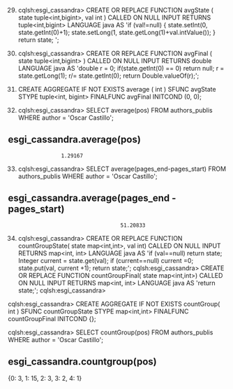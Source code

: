 29. cqlsh:esgi_cassandra> CREATE OR REPLACE FUNCTION avgState ( state tuple<int,bigint>, val int ) CALLED ON NULL INPUT RETURNS tuple<int,bigint> LANGUAGE java AS 'if (val!=null) { state.setInt(0, state.getInt(0)+1); state.setLong(1, state.getLong(1)+val.intValue()); } return state; ';



30. cqlsh:esgi_cassandra> CREATE OR REPLACE FUNCTION avgFinal ( state tuple<int,bigint> ) CALLED ON NULL INPUT RETURNS double LANGUAGE java AS 'double r = 0; if(state.getInt(0) == 0) return null; r = state.getLong(1); r/= state.getInt(0); return Double.valueOf(r);';


31. CREATE AGGREGATE IF NOT EXISTS average ( int ) SFUNC avgState STYPE tuple<int, bigint> FINALFUNC avgFinal INITCOND (0, 0);


32. cqlsh:esgi_cassandra> SELECT average(pos) FROM authors_publis WHERE author = 'Oscar Castillo';

 esgi_cassandra.average(pos)
-----------------------------
                     1.29167


33. cqlsh:esgi_cassandra> SELECT average(pages_end-pages_start) FROM authors_publis WHERE author = 'Oscar Castillo';

 esgi_cassandra.average(pages_end - pages_start)
-------------------------------------------------
                                        51.20833


34. cqlsh:esgi_cassandra> CREATE OR REPLACE FUNCTION countGroupState( state map<int,int>, val int) CALLED ON NULL INPUT RETURNS map<int, int> LANGUAGE java AS 'if (val==null) return state; Integer current = state.get(val); if (current==null) current =0; state.put(val, current +1); return state;';
cqlsh:esgi_cassandra> CREATE OR REPLACE FUNCTION countGroupFinal( state map<int,int>) CALLED ON NULL INPUT RETURNS map<int, int> LANGUAGE java AS 'return state;';
cqlsh:esgi_cassandra> 

cqlsh:esgi_cassandra> CREATE AGGREGATE IF NOT EXISTS countGroup( int ) SFUNC countGroupState STYPE map<int,int> FINALFUNC countGroupFinal INITCOND {};




cqlsh:esgi_cassandra> SELECT countGroup(pos) FROM authors_publis WHERE author = 'Oscar Castillo';

 esgi_cassandra.countgroup(pos)
---------------------------------
 {0: 3, 1: 15, 2: 3, 3: 2, 4: 1}

